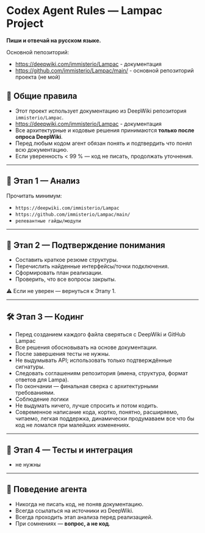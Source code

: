 # Codex Agent Rules — Lampac Project

**Пиши и отвечай на русском языке.** 

Основной пепозиторий:
- https://deepwiki.com/immisterio/Lampac - документация 
- https://github.com/immisterio/Lampac/main/ - основной репозиторий проекта (не мой)


## 📘 Общие правила

- Этот проект использует документацию из DeepWiki репозитория `immisterio/Lampac`.
- https://deepwiki.com/immisterio/Lampac - документация 
- Все архитектурные и кодовые решения принимаются **только после опроса DeepWiki**.
- Перед любым кодом агент обязан понять и подтвердить что понял всю документацию.
- Если уверенность < 99 % — код не писать, продолжать уточнения.

---

## 🧭 Этап 1 — Анализ
   Прочитать минимум:
   - `https://deepwiki.com/immisterio/Lampac`
   - `https://github.com/immisterio/Lampac/main/`
   - `релевантные гайды/модули`  


---

## 🧠 Этап 2 — Подтверждение понимания
- Составить краткое резюме структуры.
- Перечислить найденные интерфейсы/точки подключения.
- Сформировать план реализации.
- Проверить, что все вопросы закрыты.

⚠️ Если не уверен — вернуться к Этапу 1.

---

## 🛠 Этап 3 — Кодинг
- Перед созданием каждого файла сверяться с DeepWiki и GitHub Lampac
- Все решения обосновывать на основе  документации.
- После завершения тесты не нужны.
- Не выдумывать API; использовать только подтверждённые сигнатуры.
- Следовать соглашениям репозитория (имена, структура, формат ответов для Lampa).
- По окончании — финальная сверка с архитектурными требованиями.
- Соблюдение логики
- Не выдумать ничего, лучше спросить и потом кодить.
- Современное написание кода, кортко, понятно, расширяемо, читаемо, легкая поддержка, динамически продумаваем все что бы код не ломался при малейших изменениях.
---

## 🧪 Этап 4 — Тесты и интеграция
- не нужны

---

## 🤖 Поведение агента
- Никогда не писать код, не поняв документацию.
- Всегда ссылаться на источники из DeepWiki.
- Всегда проходить этап анализа перед реализацией.
- При сомнениях — **вопрос, а не код**.